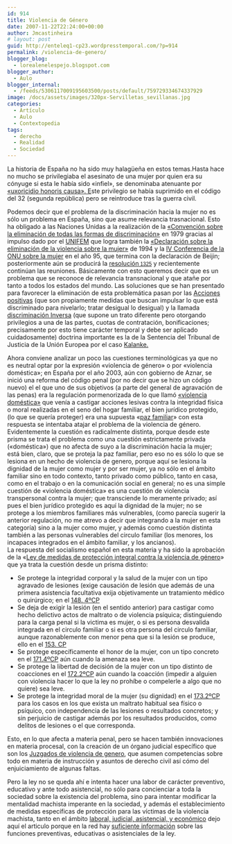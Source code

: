 ```yaml
---
id: 914
title: Violencia de Género
date: 2007-11-22T22:24:00+00:00
author: Jmcastinheira
# layout: post
guid: http://enteleq1-cp23.wordpresstemporal.com/?p=914
permalink: /violencia-de-genero/
blogger_blog:
  - lorealenelespejo.blogspot.com
blogger_author:
  - Aulo
blogger_internal:
  - /feeds/5306117009195603500/posts/default/759729334674337929
image: /docs/assets/images/320px-Servilletas_sevillanas.jpg
categories:
  - Artículo
  - Aulo
  - Contextopedia
tags:
  - derecho
  - Realidad
  - Sociedad
---
```

La historia de España no ha sido muy halagüeña en estos temas.Hasta hace no mucho se privilegiaba el asesinato de una mujer por quien era su cónyuge si esta le había sido «infiel», se denominaba atenuante por <a href="http://www.ciudadanas.org/documentos/textoCONFERENCIA.pdf" class="broken_link" rel="nofollow">«uxoricidio honoris causa». E</a>ste privilegio se había suprimido en el código del 32 (segunda república) pero se reintroduce tras la guerra civil.

Podemos decir que el problema de la discriminación hacia la mujer no es sólo un problema en España, sino que asume relevancia trasnacional. Esto ha obligado a las Naciones Unidas a la realización de la <a href="http://www.unhchr.ch/spanish/html/menu3/b/e1cedaw_sp.htm" class="broken_link" rel="nofollow">«Convención sobre la eliminación de todas las formas de discriminación»</a> en 1979 gracias al impulso dado por el <a href="http://www.unifem.org/" class="broken_link" rel="nofollow">UNIFEM</a> que logra también la <a href="http://www.unhchr.ch/huridocda/huridoca.nsf/%28Symbol%29/A.RES.48.104.Sp?Opendocument" class="broken_link" rel="nofollow">«Declaración sobre la eliminación de la violencia sobre la mujer»</a> de 1994 y la <a href="http://www.sinexcusas2015.org/un_files/middleframe_files/objetivos/conferencias/Beijin.htm" class="broken_link" rel="nofollow">IV Conferencia de la ONU sobre la mujer</a> en el año 95, que termina con la declaración de Beijin; posteriormente aún se producirá la <a href="http://www.peacewomen.org/SP/un/sc/1325.html" class="broken_link" rel="nofollow">resolución<span style=";font-family: Arial,Helvetica,sans-serif; font-size: 85%;"> 1325</span></a> y recientemente continúan las reuniones. Básicamente con esto queremos decir que es un problema que se reconoce de relevancia transnacional y que atañe por tanto a todos los estados del mundo. Las soluciones que se han presentado para favorecer la eliminación de esta problemática pasan por las <a href="http://www.equalitaca.org/nuevaitaca/publicaciones/enlaces/2004/54/accionespositivasdido.pdf" class="broken_link" rel="nofollow">Acciones positivas</a> (que son propiamente medidas que buscan impulsar lo que está discriminado para nivelarlo; tratar desigual lo desigual) y la llamada <a href="http://blap.infopolis.es/segment.cfm?segment=1228" class="broken_link" rel="nofollow">discriminación Inversa</a> (que supone un trato diferente pero otorgando privilegios a una de las partes, cuotas de contratación, bonificaciones; precisamente por esto tiene carácter temporal y debe ser aplicado cuidadosamente) doctrina importante es la de la Sentencia del Tribunal de Justicia de la Unión Europea por el caso <a href="http://blap.infopolis.es/segment.cfm?segment=1221&table_of_contents=1171" class="broken_link" rel="nofollow">Kalanke.</a>

Ahora conviene analizar un poco las cuestiones terminológicas ya que no es neutral optar por la expresión «violencia de género» o por «violencia doméstica»; en España por el año 2003, aún con gobierno de Aznar, se inició una reforma del código penal (por no decir que se hizo un código nuevo) el el que uno de sus objetivos (a parte del general de agravación de las penas) era la regulación pormenorizada de lo que llamó [«violencia doméstica»](http://www.consumer.es/web/es/economia_domestica/2003/03/15/58985.php) que venía a castigar acciones lesivas contra la integridad física o moral realizadas en el seno del hogar familiar, el bien jurídico protegido, (lo que se quería proteger) era una supuesta «<a href="http://www.apfsasturias.org/ap20030930a.pdf" class="broken_link" rel="nofollow">paz familiar</a>» con esta respuesta se intentaba atajar el problema de la violencia de género. Evidentemente la cuestión es radicalmente distinta, porque desde este prisma se trata el problema como una cuestión estrictamente privada («doméstica») que no afecta de suyo a la discriminación hacia la mujer; está bien, claro, que se proteja la paz familiar, pero eso no es sólo lo que se lesiona en un hecho de violencia de genero, porque aquí se lesiona la dignidad de la mujer como mujer y por ser mujer, ya no sólo en el ámbito familiar sino en todo contexto, tanto privado como público, tanto en casa, como en el trabajo o en la comunicación social en general; no es una simple cuestión de «violencia doméstica» es una cuestión de violencia transpersonal contra la mujer; que transciende lo meramente privado; así pues el bien jurídico protegido es aquí la dignidad de la mujer; no se protege a los miembros familiares más vulnerables, (como parecía sugerir la anterior regulación, no me atrevo a decir que integrando a la mujer en esta categoría) sino a la mujer como mujer, y además como cuestión distinta también a las personas vulnerables del circulo familiar (los menores, los incapaces integrados en el ámbito familiar, y los ancianos).  
La respuesta del socialismo español en esta materia y ha sido la aprobación de la «[Ley de medidas de protección integral contra la violencia de género](http://noticias.juridicas.com/base_datos/Admin/lo1-2004.html)» que ya trata la cuestión desde un prisma distinto:

  * Se protege la integridad corporal y la salud de la mujer con un tipo agravado de lesiones (exige causación de lesión que además de una primera asistencia facultativa exija objetivamente un tratamiento médico o quirúrgico; en el [148. 4ºCP](http://noticias.juridicas.com/base_datos/Penal/lo10-1995.l2t3.html#a148)
  * Se deja de exigir la lesión (en el sentido anterior) para castigar como hecho delictivo actos de maltrato o de violencia psíquica; distinguiendo para la carga penal si la victima es mujer, o si es persona desvalida integrada en el circulo familiar o si es otra persona del circulo familiar, aunque razonablemente con menor pena que si la lesión se produce, ello en el [153. CP](http://noticias.juridicas.com/base_datos/Penal/lo10-1995.l2t3.html#a153)
  * Se protege específicamente el honor de la mujer, con un tipo concreto en el [171.4ºCP](http://noticias.juridicas.com/base_datos/Penal/lo10-1995.l2t6.html#a171) aún cuando la amenaza sea leve.
  * Se protege la libertad de decisión de la mujer con un tipo distinto de coacciones en el [172.2ºCP](http://noticias.juridicas.com/base_datos/Penal/lo10-1995.l2t6.html#a172) aún cuando la coacción (impedir a alguien con violencia hacer lo que la ley no prohíbe o compelerle a algo que no quiere) sea leve.
  * Se protege la integridad moral de la mujer (su dignidad) en el [173.2ºCP](http://noticias.juridicas.com/base_datos/Penal/lo10-1995.l2t7.html#a173) para los casos en los que exista un maltrato habitual sea físico o psíquico, con independencia de las lesiones o resultados concretos; y sin perjuicio de castigar además por los resultados producidos, como delitos de lesiones o el que corresponda.

Esto, en lo que afecta a materia penal, pero se hacen también innovaciones en materia procesal, con la creación de un órgano judicial específico que son los [Juzgados de violencia de genero](http://www.elmundo.es/elmundo/2005/10/18/sociedad/1129625090.html), que asumen competencias sobre todo en materia de instrucción y asuntos de derecho civil así cómo del enjuiciamiento de algunas faltas.

Pero la ley no se queda ahí e intenta hacer una labor de carácter preventivo, educativo y ante todo asistencial, no sólo para concienciar a toda la sociedad sobre la existencia del problema, sino para intentar modificar la mentalidad machista imperante en la sociedad, y además el establecimiento de medidas específicas de protección para las víctimas de la violencia machista, tanto en el ámbito [laboral, judicial, asistencial, y económico](http://imrm.es/UPLOAD/DOCUMENTO/GUIA%20CONTRA%20LA%20VIOLENCIA%20CCOO.pdf) dejo aquí el articulo porque en la red hay [suficiente información](http://www.observatorioviolencia.org/) sobre las funciones preventivas, educativas o asistenciales de la ley.